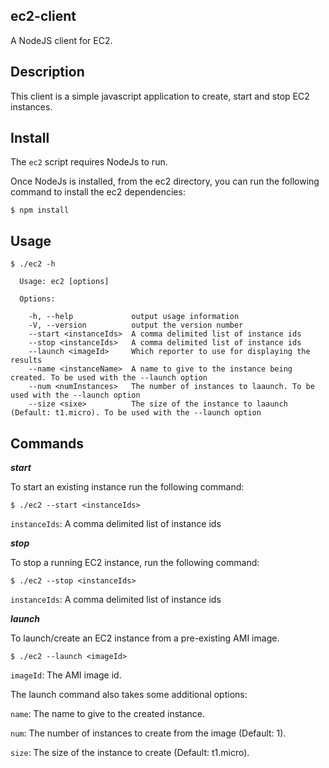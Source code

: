 ec2-client
----------
A NodeJS client for EC2.

Description
-----------
This client is a simple javascript application to create, start and stop EC2 instances.

Install
-------
The ```ec2``` script requires NodeJs to run.

Once NodeJs is installed, from the ec2 directory, you can run the following command to install the ec2 dependencies:

    $ npm install

Usage
-----

    $ ./ec2 -h

      Usage: ec2 [options]

      Options:

        -h, --help             output usage information
        -V, --version          output the version number
        --start <instanceIds>  A comma delimited list of instance ids
        --stop <instanceIds>   A comma delimited list of instance ids
        --launch <imageId>     Which reporter to use for displaying the results
        --name <instanceName>  A name to give to the instance being created. To be used with the --launch option
        --num <numInstances>   The number of instances to laaunch. To be used with the --launch option
        --size <sixe>          The size of the instance to laaunch (Default: t1.micro). To be used with the --launch option

Commands
--------

***start***

To start an existing instance run the following command:

    $ ./ec2 --start <instanceIds>

```instanceIds```: A comma delimited list of instance ids

***stop***

To stop a running EC2 instance, run the following command:

    $ ./ec2 --stop <instanceIds>

```instanceIds```: A comma delimited list of instance ids

***launch***

To launch/create an EC2 instance from a pre-existing AMI image.

    $ ./ec2 --launch <imageId>

```imageId```: The AMI image id.

The launch command also takes some additional options:

```name```: The name to give to the created instance.

```num```: The number of instances to create from the image (Default: 1).

```size```: The size of the instance to create (Default: t1.micro).